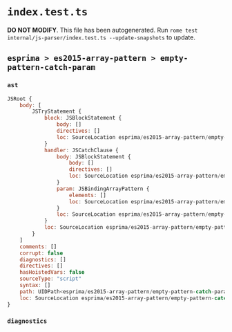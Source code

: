# `index.test.ts`

**DO NOT MODIFY**. This file has been autogenerated. Run `rome test internal/js-parser/index.test.ts --update-snapshots` to update.

## `esprima > es2015-array-pattern > empty-pattern-catch-param`

### `ast`

```javascript
JSRoot {
	body: [
		JSTryStatement {
			block: JSBlockStatement {
				body: []
				directives: []
				loc: SourceLocation esprima/es2015-array-pattern/empty-pattern-catch-param/input.js 1:4-1:7
			}
			handler: JSCatchClause {
				body: JSBlockStatement {
					body: []
					directives: []
					loc: SourceLocation esprima/es2015-array-pattern/empty-pattern-catch-param/input.js 1:19-1:21
				}
				param: JSBindingArrayPattern {
					elements: []
					loc: SourceLocation esprima/es2015-array-pattern/empty-pattern-catch-param/input.js 1:15-1:17
				}
				loc: SourceLocation esprima/es2015-array-pattern/empty-pattern-catch-param/input.js 1:8-1:21
			}
			loc: SourceLocation esprima/es2015-array-pattern/empty-pattern-catch-param/input.js 1:0-1:21
		}
	]
	comments: []
	corrupt: false
	diagnostics: []
	directives: []
	hasHoistedVars: false
	sourceType: "script"
	syntax: []
	path: UIDPath<esprima/es2015-array-pattern/empty-pattern-catch-param/input.js>
	loc: SourceLocation esprima/es2015-array-pattern/empty-pattern-catch-param/input.js 1:0-2:0
}
```

### `diagnostics`

```

```
